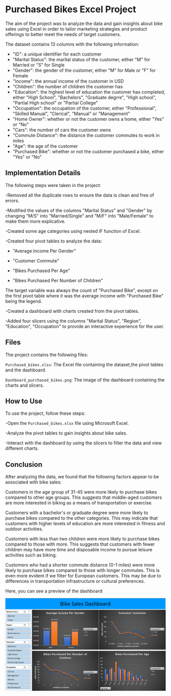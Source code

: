 # Purchased Bikes Excel Project 

The aim of the project was to analyze the data and gain insights about bike sales using Excel in order to tailor marketing strategies and product offerings to better meet the needs of target customers. 

The dataset contains 13 columns with the following information:

- "ID": a unique identifier for each customer
- "Marital Status": the marital status of the customer, either "M" for Married or "S" for Single
- "Gender": the gender of the customer, either "M" for Male or "F" for Female
- "Income": the annual income of the customer in USD
- "Children": the number of children the customer has
- "Education": the highest level of education the customer has completed, either "High School", "Bachelors", "Graduate degrre", "High school", "Partial High school" or "Partial College"
- "Occupation": the occupation of the customer, either "Professional", "Skilled Manual", "Clerical", "Manual" or "Management"
- "Home Owner": whether or not the customer owns a home, either "Yes" or "No"
- "Cars": the number of cars the customer owns
- "Commute Distance": the distance the customer commutes to work in miles
- "Age": the age of the customer
- "Purchased Bike": whether or not the customer purchased a bike, either "Yes" or "No"

## Implementation Details
The following steps were taken in the project:

-Removed all the duplicate rows to ensure the data is clean and free of errors.

-Modified the values of the columns "Marital Status" and "Gender" by changing "M/S" into "Married/Single" and "M/F" into "Male/Female" to make them more explicative.

-Created some age categories using nested IF function of Excel.

-Created four pivot tables to analyze the data:

- "Average Income Per Gender"

- "Customer Commute"

- "Bikes Purchased Per Age"

- "Bikes Purchased Per Number of Children"
        
The target variable was always the count of "Purchased Bike", except on the first pivot table where it was the average income with "Purchased Bike" being the legend.
    
-Created a dashboard with charts created from the pivot tables.
    
-Added four slicers using the columns "Marital Status", "Region", "Education", "Occupation" to provide an interactive experience for the user.

## Files

The project contains the following files:

`Purchased_bikes.xlsx`: The Excel file containing the dataset,the pivot tables and the dashboard.

`Dashboard_purchased_bikes.png`: The image of the dashboard containing the charts and slicers.

## How to Use

To use the project, follow these steps:

-Open the `Purchased_bikes.xlsx` file using Microsoft Excel.

-Analyze the pivot tables to gain insights about bike sales.

-Interact with the dashboard by using the slicers to filter the data and view different charts.

## Conclusion

After analyzing the data, we found that the following factors appear to be associated with bike sales:

Customers in the age group of 31-45 were more likely to purchase bikes compared to other age groups. This suggests that middle-aged customers are more interested in biking as a means of transportation or exercise. 

Customers with a bachelor's or graduate degree were more likely to purchase bikes compared to the other categories. This may indicate that customers with higher levels of education are more interested in fitness and outdoor activities. 

Customers with less than two children were more likely to purchase bikes compared to those with more. This suggests that customers with fewer children may have more time and disposable income to pursue leisure activities such as biking. 

Customers who had a shorter commute distance (0-1 miles) were more likely to purchase bikes compared to those with longer commutes. This is even more evident if we filter for European customers. This may be due to differences in transportation infrastructure or cultural preferences.

Here, you can see a preview of the dashboard

![d](Dashboard_Purchased_bike.png)
